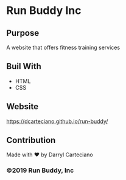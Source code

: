 # Run Buddy Inc

## Purpose
A website that offers fitness training services

## Buil With
* HTML
* CSS

## Website
https://dcarteciano.github.io/run-buddy/

## Contribution
Made with ❤️ by Darryl Carteciano

### ©️2019 Run Buddy, Inc 
